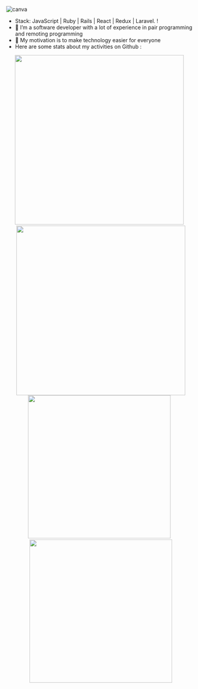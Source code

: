 
![canva](https://user-images.githubusercontent.com/114248080/214158052-55f8f84d-913b-47a9-9a83-f89652376962.png)
- Stack: JavaScript | Ruby | Rails | React | Redux | Laravel. !
- 👯 I’m a software developer with a lot of experience in pair programming and remoting programming 
- 💬 My motivation is to make technology easier for everyone
- Here are some stats about my activities on Github :
 > 
 <div align="center">
     <img width="450" src="https://github-readme-stats.vercel.app/api/top-langs/?username=Grandi0z&theme=merko&show_icons=true&layout=compact&langs_count=8&card_width=350"/>           &nbsp;
     <img width="450" src="https://github-readme-stats.vercel.app/api?username=Grandi0z&theme=merko&show_icons=true&layout=compact&date_format=M%20j%5B%2C%20Y%5D"/>
  <div>
 
  <div align="center">
    <img width="380" src="https://github-readme-stats.vercel.app/api/wakatime?username=Grandi0z&theme=merko&show_icons=true"/> &nbsp;
    <img width="380" src="http://github-readme-streak-stats.herokuapp.com?user=Grandi0z&theme=merko&date_format=M%20j%5B%2C%20Y%5D"/>
  <div>
 
  
